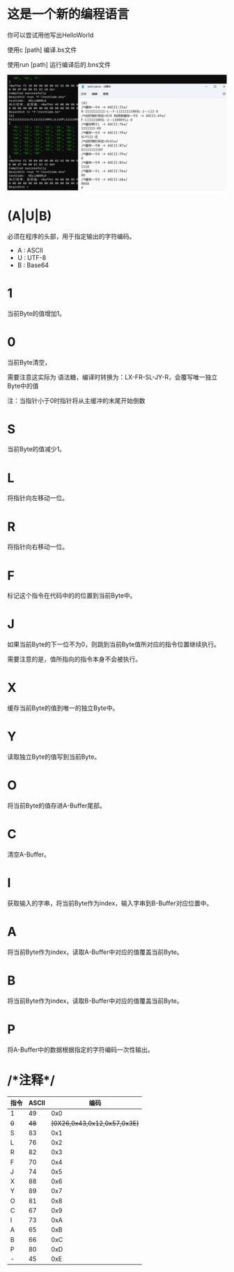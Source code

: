 # 这是一个新的编程语言

你可以尝试用他写出HelloWorld

使用c [path] 编译.bs文件

使用run [path] 运行编译后的.bns文件

![helloWorld](./helloWorld.png)



# \(A|U|B\) 

<!-- 0xF1|0xF2|0xF3 -->

必须在程序的头部，用于指定输出的字符编码。

- A : ASCII
- U : UTF-8
- B : Base64

# 1

<!--49 0x0-->

当前Byte的值增加1。

# 0

<!--48 [0X26,0x43,0x12,0x57,0x3E]-->

当前Byte清空，

需要注意这实际为 语法糖，编译时转换为：LX-FR-SL-JY-R，会覆写唯一独立Byte中的值

注：当指针小于0时指针将从主缓冲的末尾开始倒数

# S

<!--83 0x1-->

当前Byte的值减少1。

# L

<!--76 0x2-->

将指针向左移动一位。

# R

<!--82 0x3-->

将指针向右移动一位。

# F

<!--70 0x4-->

标记这个指令在代码中的的位置到当前Byte中。

# J

<!--74 0x5-->

如果当前Byte的下一位不为0，则跳到当前Byte值所对应的指令位置继续执行。

需要注意的是，值所指向的指令本身不会被执行。

# X

<!--88 0x6-->

缓存当前Byte的值到唯一的独立Byte中。

# Y

<!--89 0x7-->

读取独立Byte的值写到当前Byte。

# O

<!--81 0x8-->

将当前Byte的值存进A-Buffer尾部。

# C

<!--67 0x9-->

清空A-Buffer。

# I

<!--73 0xA-->

获取输入的字串，将当前Byte作为index，输入字串到B-Buffer对应位置中。

# A

<!--65 0xB-->

将当前Byte作为index，读取A-Buffer中对应的值覆盖当前Byte。

# B

<!--66 0xC-->

将当前Byte作为index，读取B-Buffer中对应的值覆盖当前Byte。

#  P

<!--80 0xD-->

将A-Buffer中的数据根据指定的字符编码一次性输出。



<!--0xE不会被运行，当数据长度出现半个Byte时会使用0xE填充-->



# /\*注释*/



| 指令  | ASCII  | 编码                           |
| :---- | :----- | ------------------------------ |
| 1     | 49     | 0x0                            |
| ~~0~~ | ~~48~~ | ~~[0X26,0x43,0x12,0x57,0x3E]~~ |
| S     | 83     | 0x1                            |
| L     | 76     | 0x2                            |
| R     | 82     | 0x3                            |
| F     | 70     | 0x4                            |
| J     | 74     | 0x5                            |
| X     | 88     | 0x6                            |
| Y     | 89     | 0x7                            |
| O     | 81     | 0x8                            |
| C     | 67     | 0x9                            |
| I     | 73     | 0xA                            |
| A     | 65     | 0xB                            |
| B     | 66     | 0xC                            |
| P     | 80     | 0xD                            |
| -     | 45     | 0xE                            |

